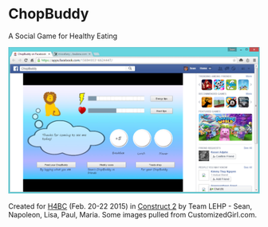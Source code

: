 # ChopBuddy

A Social Game for Healthy Eating

![ChopBuddy](/screenshot.png?raw=true "ChopBuddy")

Created for [H4BC][1] (Feb. 20-22 2015) in [Construct 2][2] by Team LEHP - Sean, Napoleon, Lisa, Paul, Maria. Some images pulled from CustomizedGirl.com.

[1]:http://hackforbigchoices.org/hackathons/ghana/
[2]:https://www.scirra.com/construct2
